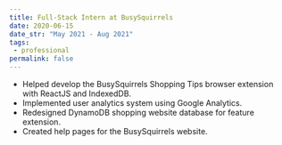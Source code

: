 ```yaml
---
title: Full-Stack Intern at BusySquirrels
date: 2020-06-15
date_str: "May 2021 - Aug 2021"
tags:
 - professional
permalink: false
---
```


* Helped develop the BusySquirrels Shopping Tips browser extension with ReactJS and IndexedDB. 
* Implemented user analytics system using Google Analytics. 
* Redesigned DynamoDB shopping website database for feature extension. 
* Created help pages for the BusySquirrels website. 